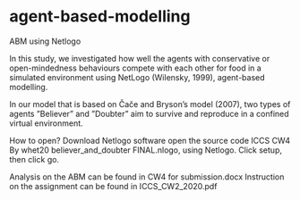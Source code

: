 # agent-based-modelling
ABM using Netlogo

In this study, we investigated how well the agents with conservative or open-mindedness behaviours compete with each other for food in a simulated environment using NetLogo (Wilensky, 1999), agent-based modelling. 

In our model that is based on Čače and Bryson’s model (2007), two types of agents ”Believer” and ”Doubter” aim to survive and reproduce in a confined virtual environment.


How to open? 
Download Netlogo software
open the source code ICCS CW4 By whet20  believer_and_doubter FINAL.nlogo, using Netlogo. Click setup, then click go.

Analysis on the ABM can be found in CW4 for submission.docx
Instruction on the assignment can be found in ICCS_CW2_2020.pdf
